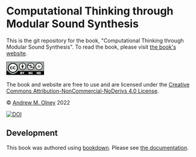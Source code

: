 # Computational Thinking through Modular Sound Synthesis

This is the git repository for the book, "Computational Thinking through Modular Sound Synthesis". To read the book, please visit [the book's website](https://olney.ai/ct-modular-book).

![](images/by-nc-nd.png) 

The book and website are free to use and are licensed under the [Creative Commons Attribution-NonCommercial-NoDerivs 4.0 License](https://creativecommons.org/licenses/by-nc-nd/4.0/). 

&copy; [Andrew M. Olney](https://olney.ai/) 2022

[![DOI](https://zenodo.org/badge/524239525.svg)](https://zenodo.org/badge/latestdoi/524239525)

## Development

This book was authored using [bookdown](https://github.com/rstudio/bookdown). Please see [the documentation](https://bookdown.org/yihui/bookdown/).
